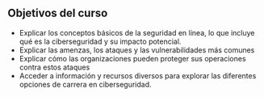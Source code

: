 ## Objetivos del curso

- Explicar los conceptos básicos de la seguridad en línea, lo que incluye qué es la ciberseguridad y su impacto potencial.
- Explicar las amenzas, los ataques y las vulnerabilidades más comunes
- Explicar cómo las organizaciones pueden proteger sus operaciones contra estos ataques
- Acceder a información y recursos diversos para explorar las diferentes opciones de carrera en ciberseguridad.

